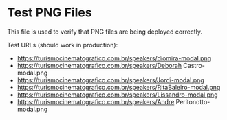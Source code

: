 # Test PNG Files

This file is used to verify that PNG files are being deployed correctly.

Test URLs (should work in production):

- https://turismocinematografico.com.br/speakers/diomira-modal.png
- https://turismocinematografico.com.br/speakers/Deborah Castro-modal.png
- https://turismocinematografico.com.br/speakers/Jordi-modal.png
- https://turismocinematografico.com.br/speakers/RitaBaleiro-modal.png
- https://turismocinematografico.com.br/speakers/Lissandro-modal.png
- https://turismocinematografico.com.br/speakers/Andre Peritonotto-modal.png
